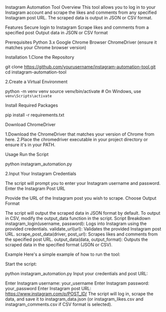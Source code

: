 Instagram Automation Tool
Overview
This tool allows you to log in to your Instagram account and scrape the likes and comments from any specified Instagram post URL. The scraped data is output in JSON or CSV format.

Features
Secure login to Instagram
Scrape likes and comments from a specified post
Output data in JSON or CSV format

Prerequisites
Python 3.x
Google Chrome Browser
ChromeDriver (ensure it matches your Chrome browser version)

Installation
1.Clone the Repository

git clone https://github.com/yourusername/instagram-automation-tool.git
cd instagram-automation-tool

2.Create a Virtual Environment

python -m venv venv
source venv/bin/activate  # On Windows, use `venv\Scripts\activate`

Install Required Packages

pip install -r requirements.txt

Download ChromeDriver

1.Download the ChromeDriver that matches your version of Chrome from here.
2.Place the chromedriver executable in your project directory or ensure it's in your PATH.

Usage
Run the Script

python instagram_automation.py

2.Input Your Instagram Credentials

The script will prompt you to enter your Instagram username and password.
Enter the Instagram Post URL

Provide the URL of the Instagram post you wish to scrape.
Choose Output Format

The script will output the scraped data in JSON format by default. To output in CSV, modify the output_data function in the script.
Script Breakdown
instagram_login(username, password): Logs into Instagram using the provided credentials.
validate_url(url): Validates the provided Instagram post URL.
scrape_post_data(driver, post_url): Scrapes likes and comments from the specified post URL.
output_data(data, output_format): Outputs the scraped data in the specified format (JSON or CSV).

Example
Here's a simple example of how to run the tool:

Start the script:

python instagram_automation.py
Input your credentials and post URL:

Enter Instagram username: your_username
Enter Instagram password: your_password
Enter Instagram post URL: https://www.instagram.com/p/POST_ID/
The script will log in, scrape the data, and save it to instagram_data.json (or instagram_likes.csv and instagram_comments.csv if CSV format is selected).
